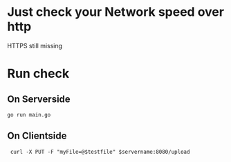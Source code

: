 # Just check your Network speed over http
HTTPS still missing

# Run check
## On Serverside
```
go run main.go
```
## On Clientside
```
 curl -X PUT -F "myFile=@$testfile" $servername:8080/upload
```
